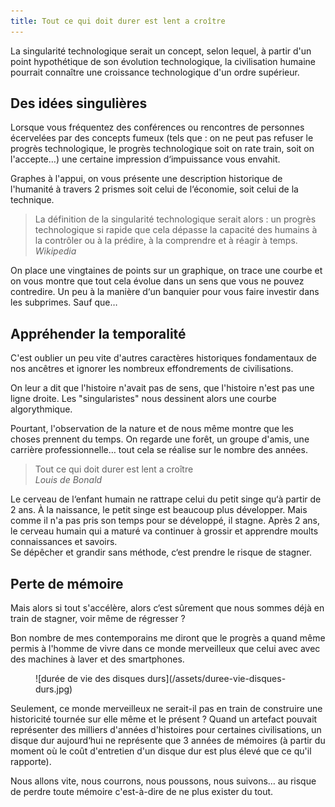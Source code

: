 ```yaml
---
title: Tout ce qui doit durer est lent a croître 
---
```


La singularité technologique serait un concept, selon lequel, à partir d'un point hypothétique de son évolution technologique, la civilisation humaine pourrait connaître une croissance technologique d'un ordre supérieur.

## Des idées singulières

Lorsque vous fréquentez des conférences ou rencontres de personnes écervelées par des concepts fumeux (tels que : on ne peut pas refuser le progrès technologique, le progrès technologique soit on rate train, soit on l'accepte…) une certaine impression d‘impuissance vous envahit.

Graphes à l'appui, on vous présente une description historique de l'humanité à travers 2 prismes soit celui de l‘économie, soit celui de la technique.

  > La définition de la singularité technologique serait alors : un progrès technologique si rapide que cela dépasse la capacité des humains à la contrôler ou à la prédire, à la comprendre et à réagir à temps.  
  *Wikipedia*

On place une vingtaines de points sur un graphique, on trace une courbe et on vous montre que tout cela évolue dans un sens que vous ne pouvez contredire. Un peu à la manière d‘un banquier pour vous faire investir dans les subprimes. Sauf que…

## Appréhender la temporalité

C'est oublier un peu vite d'autres caractères historiques fondamentaux de nos ancêtres et ignorer les nombreux effondrements de civilisations.

On leur a dit que l'histoire n'avait pas de sens, que l'histoire n'est pas une ligne droite. Les "singularistes" nous dessinent alors une courbe algorythmique. 

Pourtant, l'observation de la nature et de nous même montre que les choses prennent du temps. On regarde une forêt, un groupe d'amis, une carrière professionnelle… tout cela se réalise sur le nombre des années. 

  > Tout ce qui doit durer est lent a croître  
  *Louis de Bonald*
    
Le cerveau de l‘enfant humain ne rattrape celui du petit singe qu‘à partir de 2 ans. À la naissance, le petit singe est beaucoup plus développer. Mais comme il n'a pas pris son temps pour se développé, il stagne. Après 2 ans, le cerveau humain qui a maturé va continuer à grossir et apprendre moults connaissances et savoirs.  
Se dépêcher et grandir sans méthode, c‘est prendre le risque de stagner.

## Perte de mémoire

Mais alors si tout s'accélère, alors c‘est sûrement que nous sommes déjà en train de stagner, voir même de régresser ?

Bon nombre de mes contemporains me diront que le progrès a quand même permis à l'homme de vivre dans ce monde merveilleux que celui avec avec des machines à laver et des smartphones.

<figure markdown="1">
![durée de vie des disques durs](/assets/duree-vie-disques-durs.jpg)
</figure>

Seulement, ce monde merveilleux ne serait-il pas en train de construire une historicité tournée sur elle même et le présent ? Quand un artefact pouvait représenter des milliers d'années d'histoires pour certaines civilisations, un disque dur aujourd‘hui ne représente que 3 années de mémoires (à partir du moment où le coût d'entretien d'un disque dur est plus élevé que ce qu'il rapporte).

Nous allons vite, nous courrons, nous poussons, nous suivons… au risque de perdre toute mémoire c'est-à-dire de ne plus exister du tout.


